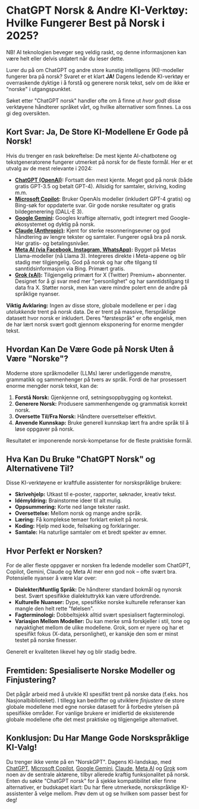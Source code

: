 # ChatGPT Norsk & Andre KI-Verktøy: Hvilke Fungerer Best på Norsk i 2025?

NB! AI teknologien beveger seg veldig raskt, og denne informasjonen kan være helt eller delvis utdatert når du leser dette.

Lurer du på om ChatGPT og andre store kunstig intelligens (KI)-modeller fungerer bra på norsk? Svaret er et klart **JA!** Dagens ledende KI-verktøy er overraskende dyktige i å forstå og generere norsk tekst, selv om de ikke er "norske" i utgangspunktet.

Søket etter "ChatGPT norsk" handler ofte om å finne ut *hvor godt* disse verktøyene håndterer språket vårt, og hvilke alternativer som finnes. La oss gi deg oversikten.

## Kort Svar: Ja, De Store KI-Modellene Er Gode på Norsk!

Hvis du trenger en rask bekreftelse: De mest kjente AI-chatbotene og tekstgeneratorene fungerer utmerket på norsk for de fleste formål. Her er et utvalg av de mest relevante i 2024:

*   **[ChatGPT (OpenAI)](https://chat.openai.com/):** Fortsatt den mest kjente. Meget god på norsk (både gratis GPT-3.5 og betalt GPT-4). Allsidig for samtaler, skriving, koding m.m.
*   **[Microsoft Copilot](https://copilot.microsoft.com/):** Bruker OpenAIs modeller (inkludert GPT-4 gratis) og Bing-søk for oppdaterte svar. Gir gode norske resultater og gratis bildegenerering (DALL-E 3).
*   **[Google Gemini](https://gemini.google.com/):** Googles kraftige alternativ, godt integrert med Google-økosystemet og dyktig på norsk.
*   **[Claude (Anthropic)](https://claude.ai/):** Kjent for sterke resonneringsevner og god håndtering av lengre tekster og samtaler. Fungerer også bra på norsk. Har gratis- og betalingsnivåer.
*   **[Meta AI (via Facebook, Instagram, WhatsApp)](https://www.meta.ai/):** Bygget på Metas Llama-modeller (nå Llama 3). Integreres direkte i Meta-appene og blir stadig mer tilgjengelig. God på norsk og har ofte tilgang til sanntidsinformasjon via Bing. Primært gratis.
*   **[Grok (xAI)](https://x.ai/):** Tilgjengelig primært for X (Twitter) Premium+ abonnenter. Designet for å gi svar med mer "personlighet" og har sanntidstilgang til data fra X. Støtter norsk, men kan være mindre polert enn de andre på språklige nyanser.

**Viktig Avklaring:** Ingen av disse store, globale modellene er per i dag *utelukkende* trent på norsk data. De er trent på massive, flerspråklige datasett hvor norsk er inkludert. Deres "førstespråk" er ofte engelsk, men de har lært norsk svært godt gjennom eksponering for enorme mengder tekst.

## Hvordan Kan De Være Gode på Norsk Uten å Være "Norske"?

Moderne store språkmodeller (LLMs) lærer underliggende mønstre, grammatikk og sammenhenger på tvers av språk. Fordi de har prosessert enorme mengder norsk tekst, kan de:

1.  **Forstå Norsk:** Gjenkjenne ord, setningsoppbygging og kontekst.
2.  **Generere Norsk:** Produsere sammenhengende og grammatisk korrekt norsk.
3.  **Oversette Til/Fra Norsk:** Håndtere oversettelser effektivt.
4.  **Anvende Kunnskap:** Bruke generell kunnskap lært fra andre språk til å løse oppgaver på norsk.

Resultatet er imponerende norsk-kompetanse for de fleste praktiske formål.

## Hva Kan Du Bruke "ChatGPT Norsk" og Alternativene Til?

Disse KI-verktøyene er kraftfulle assistenter for norskspråklige brukere:

*   **Skrivehjelp:** Utkast til e-poster, rapporter, søknader, kreativ tekst.
*   **Idémyldring:** Brainstorme ideer til alt mulig.
*   **Oppsummering:** Korte ned lange tekster raskt.
*   **Oversettelse:** Mellom norsk og mange andre språk.
*   **Læring:** Få komplekse temaer forklart enkelt på norsk.
*   **Koding:** Hjelp med kode, feilsøking og forklaringer.
*   **Samtale:** Ha naturlige samtaler om et bredt spekter av emner.

## Hvor Perfekt er Norsken?

For de aller fleste oppgaver er norsken fra ledende modeller som ChatGPT, Copilot, Gemini, Claude og Meta AI mer enn god nok – ofte svært bra. Potensielle nyanser å være klar over:

*   **Dialekter/Muntlig Språk:** De håndterer standard bokmål og nynorsk best. Svært spesifikke dialektuttrykk kan være utfordrende.
*   **Kulturelle Nuanser:** Dype, spesifikke norske kulturelle referanser kan mangle den helt rette "følelsen".
*   **Fagterminologi:** Dobbeltsjekk alltid svært spesialisert fagterminologi.
*   **Variasjon Mellom Modeller:** Du kan merke små forskjeller i stil, tone og nøyaktighet mellom de ulike modellene. Grok, som er nyere og har et spesifikt fokus (X-data, personlighet), er kanskje den som er minst testet på norske finesser.

Generelt er kvaliteten likevel høy og blir stadig bedre.

## Fremtiden: Spesialiserte Norske Modeller og Finjustering?

Det pågår arbeid med å utvikle KI spesifikt trent på norske data (f.eks. hos Nasjonalbiblioteket). I tillegg kan bedrifter og utviklere *finjustere* de store globale modellene med egne norske datasett for å forbedre ytelsen på spesifikke områder. For vanlige brukere er imidlertid de eksisterende globale modellene ofte det mest praktiske og tilgjengelige alternativet.

## Konklusjon: Du Har Mange Gode Norskspråklige KI-Valg!

Du trenger ikke vente på en "NorskGPT". Dagens KI-landskap, med [ChatGPT](https://chat.openai.com/), [Microsoft Copilot](https://copilot.microsoft.com/), [Google Gemini](https://gemini.google.com/), [Claude](https://claude.ai/), [Meta AI](https://www.meta.ai/) og [Grok](https://x.ai/) som noen av de sentrale aktørene, tilbyr allerede kraftig funksjonalitet på norsk. Enten du søkte "ChatGPT norsk" for å sjekke kompatibilitet eller finne alternativer, er budskapet klart: Du har flere utmerkede, norskspråklige KI-assistenter å velge mellom. Prøv dem ut og se hvilken som passer best for deg!
